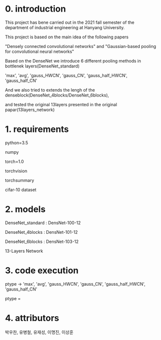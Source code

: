 # 0. introduction

This project has bene carried out in the 2021 fall semester of the department of industrial engineering at Hanyang University.

This project is based on the main idea of the following papers

"Densely connected convolutional networks" and "Gaussian-based pooling for convolutional neural networks"

Based on the DenseNet we introduce 6 different pooling methods in bottlenek layers(DenseNet_standard)

'max', 'avg', 'gauss_HWCN', 'gauss_CN', 'gauss_half_HWCN', 'gauss_half_CN'

And we also tried to extends the lengh of the denseblock(DenseNet_4blocks/DenseNet_6blocks), 

and tested the original 13layers presented in the original papar(13layers_network)


# 1. requirements

python=3.5

numpy

torch=1.0

torchvision

torchsummary

cifar-10 dataset


# 2. models

DenseNet_standard : DensNet-100-12

DenseNet_4blocks : DensNet-101-12

DenseNet_6blocks : DensNet-103-12

13-Layers Network


# 3. code execution

ptype -> 'max', 'avg', 'gauss_HWCN', 'gauss_CN', 'gauss_half_HWCN', 'gauss_half_CN'

ptype = 

# 4. attributors

박우찬, 유병철, 유재성, 이명진, 이상훈
